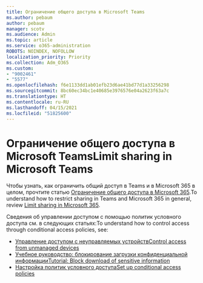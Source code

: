 ```yaml
---
title: Ограничение общего доступа в Microsoft Teams
ms.author: pebaum
author: pebaum
manager: scotv
ms.audience: Admin
ms.topic: article
ms.service: o365-administration
ROBOTS: NOINDEX, NOFOLLOW
localization_priority: Priority
ms.collection: Adm_O365
ms.custom:
- "9002461"
- "5577"
ms.openlocfilehash: f6e1133dd1ab01efb23d6ae41bd77d1a33256298
ms.sourcegitcommit: 8bc60ec34bc1e40685e3976576e04a2623f63a7c
ms.translationtype: HT
ms.contentlocale: ru-RU
ms.lasthandoff: 04/15/2021
ms.locfileid: "51825600"
---
```

# <a name="limit-sharing-in-microsoft-teams"></a><span data-ttu-id="3b2c6-102">Ограничение общего доступа в Microsoft Teams</span><span class="sxs-lookup"><span data-stu-id="3b2c6-102">Limit sharing in Microsoft Teams</span></span>

<span data-ttu-id="3b2c6-103">Чтобы узнать, как ограничить общий доступ в Teams и в Microsoft 365 в целом, прочтите статью [Ограничение общего доступа в Microsoft 365](https://docs.microsoft.com/microsoft-365/solutions/microsoft-365-limit-sharing?view=o365-worldwide).</span><span class="sxs-lookup"><span data-stu-id="3b2c6-103">To understand how to restrict sharing in Teams and Microsoft 365 in general, review [Limit sharing in Microsoft 365](https://docs.microsoft.com/microsoft-365/solutions/microsoft-365-limit-sharing?view=o365-worldwide).</span></span>

<span data-ttu-id="3b2c6-104">Сведения об управлении доступом с помощью политик условного доступа см. в следующих статьях:</span><span class="sxs-lookup"><span data-stu-id="3b2c6-104">To understand how to control access through conditional access policies, see:</span></span>

- [<span data-ttu-id="3b2c6-105">Управление доступом с неуправляемых устройств</span><span class="sxs-lookup"><span data-stu-id="3b2c6-105">Control access from unmanaged devices</span></span>](https://docs.microsoft.com/sharepoint/control-access-from-unmanaged-devices)
- [<span data-ttu-id="3b2c6-106">Учебное руководство: блокирование загрузки конфиденциальной информации</span><span class="sxs-lookup"><span data-stu-id="3b2c6-106">Tutorial: Block download of sensitive information</span></span>](https://docs.microsoft.com/cloud-app-security/use-case-proxy-block-session-aad)
- [<span data-ttu-id="3b2c6-107">Настройка политик условного доступа</span><span class="sxs-lookup"><span data-stu-id="3b2c6-107">Set up conditional access policies</span></span>](https://docs.microsoft.com/microsoft-365/business/set-up-conditional-access-policies?view=o365-worldwide)
